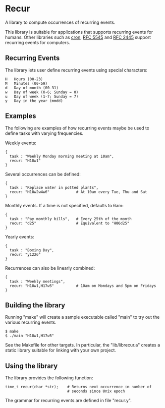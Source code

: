 # Recur

A library to compute occurrences of recurring events.

This library is suitable for applications that supports recurring events
for humans. Other libraries such as
[cron](https://en.wikipedia.org/wiki/Cron), [RFC
5545](http://tools.ietf.org/html/rfc5545#section-3.3.10) and [RFC
2445](http://tools.ietf.org/html/rfc2445#section-4.3.10) support
recurring events for computers.


## Recurring Events

The library lets user define recurring events using special characters:

    H   Hours (00-23)
    M   Minutes (00-59)
    d   Day of month (00-31)
    w   Day of week (0-6; Sunday = 0)
    u   Day of week (1-7; Sunday = 7)
    y   Day in the year (mmdd)


## Examples

The following are examples of how recurring events maybe be used to
define tasks with varying frequencies.

Weekly events:

    {
      task : "Weekly Monday morning meeting at 10am",
      recur: "H10w1"
    }

Several occurrences can be defined:

    {
      task : "Replace water in potted plants",
      recur: "H10w2w4w6"            # At 10am every Tue, Thu and Sat
    }

Monthly events. If a time is not specified, defaults to 6am:

    {
      task : "Pay monthly bills",   # Every 25th of the month
      recur: "d25"                  # Equivalent to "H06d25"
    }

Yearly events:

    {
      task : "Boxing Day",
      recur: "y1226"
    }

Recurrences can also be linearly combined:

    {
      task : "Weekly meetings",
      recur: "H10w1,H17w5"          # 10am on Mondays and 5pm on Fridays
    }


## Building the library

Running "make" will create a sample executable called "main" to try out
the various recurring events.

    $ make
    $ ./main "H10w1,H17w5"

See the Makefile for other targets. In particular, the "lib/librecur.a"
creates a static library suitable for linking with your own project.


## Using the library

The library provides the following function:

    time_t recur(char *str);    # Returns next occurrence in number of
                                # seconds since Unix epoch

The grammar for recurring events are defined in file "recur.y".
